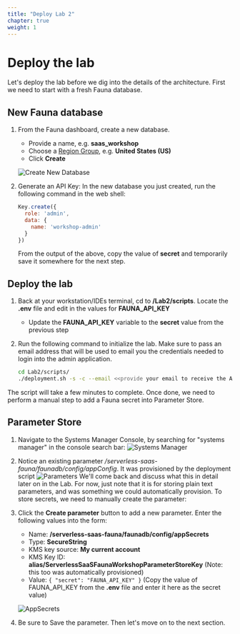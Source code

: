 ```yaml
---
title: "Deploy Lab 2" 
chapter: true
weight: 1
---
```


# Deploy the lab

Let's deploy the lab before we dig into the details of the architecture. 
First we need to start with a fresh Fauna database.

## New Fauna database
1. From the Fauna dashboard, create a new database. 
   * Provide a name, e.g. **saas_workshop**
   * Choose a [Region Group](https://docs.fauna.com/fauna/current/learn/understanding/region_groups), e.g. **United States (US)**
   * Click **Create**  

    ![Create New Database](/images/Lab2/CreateDatabase.png?width=420)

2. Generate an API Key: In the new database you just created, run the following command in the web shell:

    ```js
    Key.create({
      role: 'admin',
      data: {
        name: 'workshop-admin'
      }
    })
    ```
    From the output of the above, copy the value of **secret** and temporarily save it somewhere for the next step.

## Deploy the lab

1. Back at your workstation/IDEs terminal, cd to **/Lab2/scripts**. Locate the **.env** file and edit in the values for **FAUNA_API_KEY**
    * Update the **FAUNA_API_KEY** variable to the **secret** value from the previous step

1. Run the following command to initialize the lab. Make sure to pass an email address that will be used to email you the credentials needed to login into the admin application.

    ```bash
    cd Lab2/scripts/
    ./deployment.sh -s -c --email <<provide your email to receive the Admin login credentials>>
    ```

The script will take a few minutes to complete. Once done, we need to perform a manual step to add a Fauna secret into Parameter Store.

## Parameter Store

1. Navigate to the Systems Manager Console, by searching for "systems manager" in the console search bar:
![Systems Manager](/images/Lab2/SystemsManager.png?width=550)

2. Notice an existing parameter */serverless-saas-fauna/faunadb/config/appConfig*. It was provisioned by the deployment script
![Parameters](/images/Lab2/Parameters.png)
  We'll come back and discuss what this in detail later on in the Lab. For now, just note that it is for storing
  plain text parameters, and was something we could automatically provision. 
  To store secrets, we need to manually create the parameter:

1. Click the **Create parameter** button to add a new parameter. Enter the following values into the form:
   * Name: **/serverless-saas-fauna/faunadb/config/appSecrets**
   * Type: **SecureString**
   * KMS key source: **My current account**
   * KMS Key ID: **alias/ServerlessSaaSFaunaWorkshopParameterStoreKey** (Note: this too was automatically provisioned)
   * Value: `{ "secret": "FAUNA_API_KEY" }` (Copy the value of FAUNA_API_KEY from the **.env** file and enter it here as the secret value)

    ![AppSecrets](/images/Lab2/AppSecrets.png)

2. Be sure to Save the parameter. Then let's move on to the next section. 